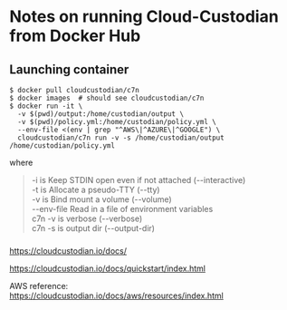 # Notes on running Cloud-Custodian from Docker Hub
## Launching container
    $ docker pull cloudcustodian/c7n
    $ docker images  # should see cloudcustodian/c7n
    $ docker run -it \
      -v $(pwd)/output:/home/custodian/output \
      -v $(pwd)/policy.yml:/home/custodian/policy.yml \
      --env-file <(env | grep "^AWS\|^AZURE\|^GOOGLE") \
      cloudcustodian/c7n run -v -s /home/custodian/output /home/custodian/policy.yml

where 
>-i is Keep STDIN open even if not attached (--interactive)<br>
>-t is Allocate a pseudo-TTY (--tty)<br>
>-v is Bind mount a volume (--volume)<br>
>--env-file Read in a file of environment variables<br>
>c7n -v is verbose (--verbose)<br>
>c7n -s is output dir (--output-dir)<br>

###
https://cloudcustodian.io/docs/

https://cloudcustodian.io/docs/quickstart/index.html

AWS reference:<br>
https://cloudcustodian.io/docs/aws/resources/index.html